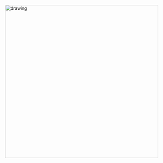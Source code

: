  <img src="https://raw.githubusercontent.com/devnaelson/portfolio/main/image/Bot2.png" alt="drawing" width="500"/>
